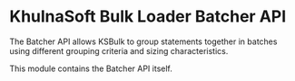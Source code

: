 # KhulnaSoft Bulk Loader Batcher API

The Batcher API allows KSBulk to group statements together in batches using different grouping 
criteria and sizing characteristics.

This module contains the Batcher API itself.
